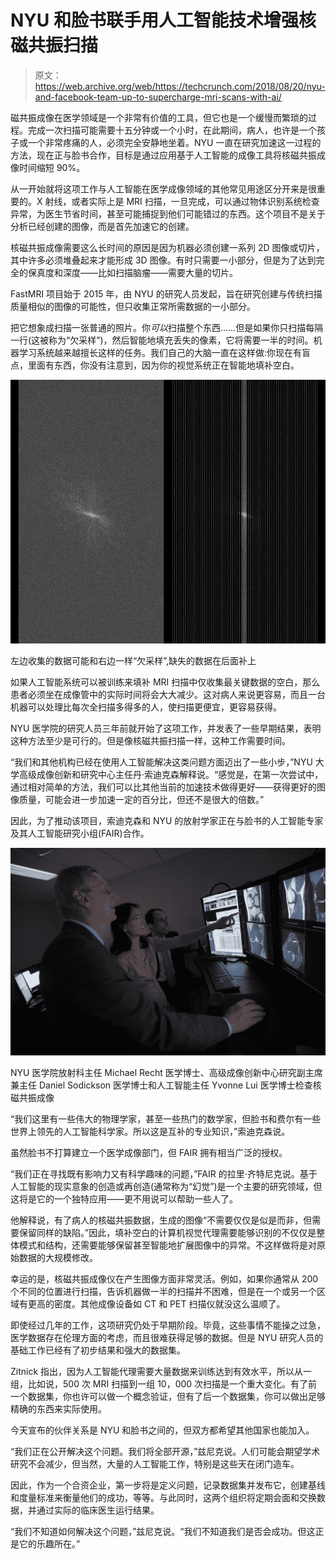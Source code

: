 # NYU 和脸书联手用人工智能技术增强核磁共振扫描

> 原文：<https://web.archive.org/web/https://techcrunch.com/2018/08/20/nyu-and-facebook-team-up-to-supercharge-mri-scans-with-ai/>

磁共振成像在医学领域是一个非常有价值的工具，但它也是一个缓慢而繁琐的过程。完成一次扫描可能需要十五分钟或一个小时，在此期间，病人，也许是一个孩子或一个非常疼痛的人，必须完全安静地坐着。NYU 一直在研究加速这一过程的方法，现在正与脸书合作，目标是通过应用基于人工智能的成像工具将核磁共振成像时间缩短 90%。

从一开始就将这项工作与人工智能在医学成像领域的其他常见用途区分开来是很重要的。X 射线，或者实际上是 MRI 扫描，一旦完成，可以通过物体识别系统检查异常，为医生节省时间，甚至可能捕捉到他们可能错过的东西。这个项目不是关于分析已经创建的图像，而是首先加速它的创建。

核磁共振成像需要这么长时间的原因是因为机器必须创建一系列 2D 图像或切片，其中许多必须堆叠起来才能形成 3D 图像。有时只需要一小部分，但是为了达到完全的保真度和深度——比如扫描脑瘤——需要大量的切片。

FastMRI 项目始于 2015 年，由 NYU 的研究人员发起，旨在研究创建与传统扫描质量相似的图像的可能性，但只收集正常所需数据的一小部分。

把它想象成扫描一张普通的照片。你*可以*扫描整个东西……但是如果你只扫描每隔一行(这被称为“欠采样”)，然后智能地填充丢失的像素，它将需要一半的时间。机器学习系统越来越擅长这样的任务。我们自己的大脑一直在这样做:你现在有盲点，里面有东西，你没有注意到，因为你的视觉系统正在智能地填补空白。

![](img/4b06e0421e49e2015c13a3ea9702d026.png)

左边收集的数据可能和右边一样“欠采样”,缺失的数据在后面补上

如果人工智能系统可以被训练来填补 MRI 扫描中仅收集最关键数据的空白，那么患者必须坐在成像管中的实际时间将会大大减少。这对病人来说更容易，而且一台机器可以处理比每次全扫描多得多的人，使扫描更便宜，更容易获得。

NYU 医学院的研究人员三年前就开始了这项工作，并发表了一些早期结果，表明这种方法至少是可行的。但是像核磁共振扫描一样，这种工作需要时间。

“我们和其他机构已经在使用人工智能解决这类问题方面迈出了一些小步，”NYU 大学高级成像创新和研究中心主任丹·索迪克森解释说。“感觉是，在第一次尝试中，通过相对简单的方法，我们可以比其他当前的加速技术做得更好——获得更好的图像质量，可能会进一步加速一定的百分比，但还不是很大的倍数。”

因此，为了推动该项目，索迪克森和 NYU 的放射学家正在与脸书的人工智能专家及其人工智能研究小组(FAIR)合作。

![](img/5d6a55c1548ce3697645b165e46b9c33.png)

NYU 医学院放射科主任 Michael Recht 医学博士、高级成像创新中心研究副主席兼主任 Daniel Sodickson 医学博士和人工智能主任 Yvonne Lui 医学博士检查核磁共振成像

“我们这里有一些伟大的物理学家，甚至一些热门的数学家，但脸书和费尔有一些世界上领先的人工智能科学家。所以这是互补的专业知识，”索迪克森说。

虽然脸书不打算建立一个医学成像部门，但 FAIR 拥有相当广泛的授权。

“我们正在寻找既有影响力又有科学趣味的问题，”FAIR 的拉里·齐特尼克说。基于人工智能的现实意象的创造或再创造(通常称为“幻觉”)是一个主要的研究领域，但这将是它的一个独特应用——更不用说可以帮助一些人了。

他解释说，有了病人的核磁共振数据，生成的图像“不需要仅仅是似是而非，但需要保留同样的缺陷。”因此，填补空白的计算机视觉代理需要能够识别的不仅仅是整体模式和结构，还需要能够保留甚至智能地扩展图像中的异常。不这样做将是对原始数据的大规模修改。

幸运的是，核磁共振成像仪在产生图像方面非常灵活。例如，如果你通常从 200 个不同的位置进行扫描，告诉机器做一半的扫描并不困难，但是在一个或另一个区域有更高的密度。其他成像设备如 CT 和 PET 扫描仪就没这么温顺了。

即使经过几年的工作，这项研究仍处于早期阶段。毕竟，这些事情不能操之过急，医学数据存在伦理方面的考虑，而且很难获得足够的数据。但是 NYU 研究人员的基础工作已经有了初步结果和强大的数据集。

Zitnick 指出，因为人工智能代理需要大量数据来训练达到有效水平，所以从一组，比如说，500 次 MRI 扫描到一组 10，000 次扫描是一个重大变化。有了前一个数据集，你也许可以做一个概念验证，但有了后一个数据集，你可以做出足够精确的东西来实际使用。

今天宣布的伙伴关系是 NYU 和脸书之间的，但双方都希望其他国家也能加入。

“我们正在公开解决这个问题。我们将全部开源，”兹尼克说。人们可能会期望学术研究不会减少，但当然，大量的人工智能工作，特别是这些天在闭门造车。

因此，作为一个合资企业，第一步将是定义问题，记录数据集并发布它，创建基线和度量标准来衡量他们的成功，等等。与此同时，这两个组织将定期会面和交换数据，并通过实际的临床医生运行结果。

“我们不知道如何解决这个问题，”兹尼克说。“我们不知道我们是否会成功。但这正是它的乐趣所在。”